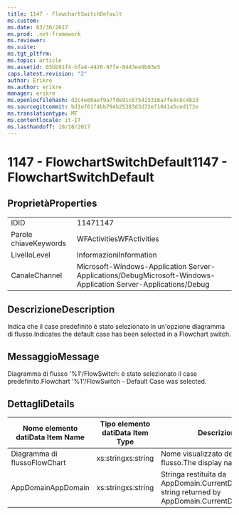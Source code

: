 ```yaml
---
title: 1147 - FlowchartSwitchDefault
ms.custom: 
ms.date: 03/30/2017
ms.prod: .net-framework
ms.reviewer: 
ms.suite: 
ms.tgt_pltfrm: 
ms.topic: article
ms.assetid: 03bb91f4-bfa4-4420-97fe-8443ee9b03e5
caps.latest.revision: "2"
author: Erikre
ms.author: erikre
manager: erikre
ms.openlocfilehash: d2c4e60aef9a7fde91c675415316a7fe4c8c482d
ms.sourcegitcommit: bd1ef61f4bb794b25383d3d72e71041a5ced172e
ms.translationtype: MT
ms.contentlocale: it-IT
ms.lasthandoff: 10/18/2017
---
```

# <a name="1147---flowchartswitchdefault"></a><span data-ttu-id="228da-102">1147 - FlowchartSwitchDefault</span><span class="sxs-lookup"><span data-stu-id="228da-102">1147 - FlowchartSwitchDefault</span></span>
## <a name="properties"></a><span data-ttu-id="228da-103">Proprietà</span><span class="sxs-lookup"><span data-stu-id="228da-103">Properties</span></span>  
  
|||  
|-|-|  
|<span data-ttu-id="228da-104">ID</span><span class="sxs-lookup"><span data-stu-id="228da-104">ID</span></span>|<span data-ttu-id="228da-105">1147</span><span class="sxs-lookup"><span data-stu-id="228da-105">1147</span></span>|  
|<span data-ttu-id="228da-106">Parole chiave</span><span class="sxs-lookup"><span data-stu-id="228da-106">Keywords</span></span>|<span data-ttu-id="228da-107">WFActivities</span><span class="sxs-lookup"><span data-stu-id="228da-107">WFActivities</span></span>|  
|<span data-ttu-id="228da-108">Livello</span><span class="sxs-lookup"><span data-stu-id="228da-108">Level</span></span>|<span data-ttu-id="228da-109">Informazioni</span><span class="sxs-lookup"><span data-stu-id="228da-109">Information</span></span>|  
|<span data-ttu-id="228da-110">Canale</span><span class="sxs-lookup"><span data-stu-id="228da-110">Channel</span></span>|<span data-ttu-id="228da-111">Microsoft-Windows-Application Server-Applications/Debug</span><span class="sxs-lookup"><span data-stu-id="228da-111">Microsoft-Windows-Application Server-Applications/Debug</span></span>|  
  
## <a name="description"></a><span data-ttu-id="228da-112">Descrizione</span><span class="sxs-lookup"><span data-stu-id="228da-112">Description</span></span>  
 <span data-ttu-id="228da-113">Indica che il case predefinito è stato selezionato in un'opzione diagramma di flusso.</span><span class="sxs-lookup"><span data-stu-id="228da-113">Indicates the default case has been selected in a Flowchart switch.</span></span>  
  
## <a name="message"></a><span data-ttu-id="228da-114">Messaggio</span><span class="sxs-lookup"><span data-stu-id="228da-114">Message</span></span>  
 <span data-ttu-id="228da-115">Diagramma di flusso '%1'/FlowSwitch: è stato selezionato il case predefinito.</span><span class="sxs-lookup"><span data-stu-id="228da-115">Flowchart '%1'/FlowSwitch - Default Case was selected.</span></span>  
  
## <a name="details"></a><span data-ttu-id="228da-116">Dettagli</span><span class="sxs-lookup"><span data-stu-id="228da-116">Details</span></span>  
  
|<span data-ttu-id="228da-117">Nome elemento dati</span><span class="sxs-lookup"><span data-stu-id="228da-117">Data Item Name</span></span>|<span data-ttu-id="228da-118">Tipo elemento dati</span><span class="sxs-lookup"><span data-stu-id="228da-118">Data Item Type</span></span>|<span data-ttu-id="228da-119">Descrizione</span><span class="sxs-lookup"><span data-stu-id="228da-119">Description</span></span>|  
|--------------------|--------------------|-----------------|  
|<span data-ttu-id="228da-120">Diagramma di flusso</span><span class="sxs-lookup"><span data-stu-id="228da-120">FlowChart</span></span>|<span data-ttu-id="228da-121">xs:string</span><span class="sxs-lookup"><span data-stu-id="228da-121">xs:string</span></span>|<span data-ttu-id="228da-122">Nome visualizzato del diagramma di flusso.</span><span class="sxs-lookup"><span data-stu-id="228da-122">The display name of the FlowChart.</span></span>|  
|<span data-ttu-id="228da-123">AppDomain</span><span class="sxs-lookup"><span data-stu-id="228da-123">AppDomain</span></span>|<span data-ttu-id="228da-124">xs:string</span><span class="sxs-lookup"><span data-stu-id="228da-124">xs:string</span></span>|<span data-ttu-id="228da-125">Stringa restituita da AppDomain.CurrentDomain.FriendlyName.</span><span class="sxs-lookup"><span data-stu-id="228da-125">The string returned by AppDomain.CurrentDomain.FriendlyName.</span></span>|
